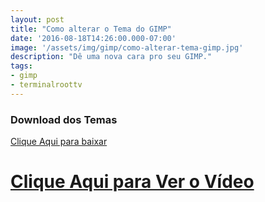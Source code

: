 ```yaml
---
layout: post
title: "Como alterar o Tema do GIMP"
date: '2016-08-18T14:26:00.000-07:00'
image: '/assets/img/gimp/como-alterar-tema-gimp.jpg'
description: "Dê uma nova cara pro seu GIMP."
tags:
- gimp
- terminalroottv
---
```


### Download dos Temas
[Clique Aqui para baixar](https://github.com/draekko/gimp-cc-themes)


# [Clique Aqui para Ver o Vídeo](https://www.youtube.com/watch?v=7YycV67IuEg)


<script async src="https://pagead2.googlesyndication.com/pagead/js/adsbygoogle.js"></script>

<!-- Informat -->
<ins class="adsbygoogle"
 style="display:block"
 data-ad-client="ca-pub-2838251107855362"
 data-ad-slot="2327980059"
 data-ad-format="auto"
 data-full-width-responsive="true"></ins>

<script>
(adsbygoogle = window.adsbygoogle || []).push({});
</script>

